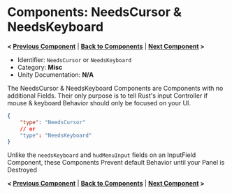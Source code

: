 # Components: NeedsCursor & NeedsKeyboard
**< [Previous Component](/docs/components/UnityEngine.UI.InputField.md)** | **[Back to Components](/docs/components/README.md)** | **[Next Component](/docs/components/Countdown.md) >**

- Identifier: `NeedsCursor` or `NeedsKeyboard`
- Category: **Misc**
- Unity Documentation: **N/A**

The NeedsCursor & NeedsKeyboard Components are Components with no additional Fields. Their only purpose is to tell Rust's input Controller if mouse & keyboard Behavior should only be focused on your UI.
```json
{
	"type": "NeedsCursor"
	// or
	"type": "NeedsKeyboard"
}
```

Unlike the  `needsKeyboard`  and  `hudMenuInput`  fields on an InputField Component, these Components Prevent default Behavior until your Panel is Destroyed

**< [Previous Component](/docs/components/UnityEngine.UI.InputField.md)** | **[Back to Components](/docs/components/README.md)** | **[Next Component](/docs/components/Countdown.md) >**
